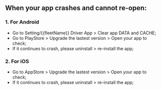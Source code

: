 <h2>When your app crashes and cannot re-open:</h2>

### 1. For Android
- Go to Setting/{{fleetName}} Driver App > Clear app DATA and CACHE;
- Go to PlayStore > Upgrade the lastest version > Open your app to check;
- If it continues to crash, please uninstall > re-install the app;

### 2. For iOS
- Go to AppStore > Upgrade the lastest version > Open your app to check;
- If it continues to crash, please uninstall > re-install the app;

